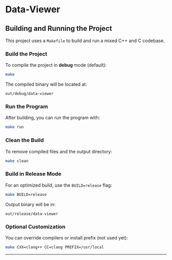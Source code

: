 # Data-Viewer

## Building and Running the Project

This project uses a `Makefile` to build and run a mixed C++ and C codebase.

### Build the Project

To compile the project in **debug** mode (default):

```bash
make
```

The compiled binary will be located at:

```
out/debug/data-viewer
```

### Run the Program

After building, you can run the program with:

```bash
make run
```

### Clean the Build

To remove compiled files and the output directory:

```bash
make clean
```

### Build in Release Mode

For an optimized build, use the `BUILD=release` flag:

```bash
make BUILD=release
```

Output binary will be in:

```
out/release/data-viewer
```

### Optional Customization

You can override compilers or install prefix (not used yet):

```bash
make CXX=clang++ CC=clang PREFIX=/usr/local
```

---
